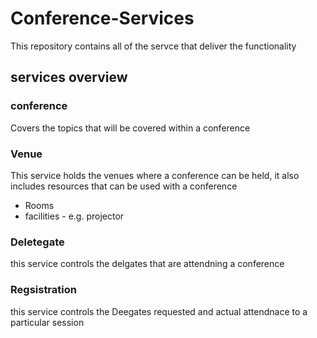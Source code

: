 # Conference-Services

This repository contains all of the servce that deliver the functionality 

## services overview


### conference
Covers the topics that will be covered within a conference

### Venue
This service holds the venues where a conference can be held, it also includes resources that can be used with a conference

* Rooms
* facilities - e.g. projector

### Deletegate
this service controls the delgates that are attendning a conference

### Regsistration
this service controls the Deegates requested and actual attendnace to a particular session
